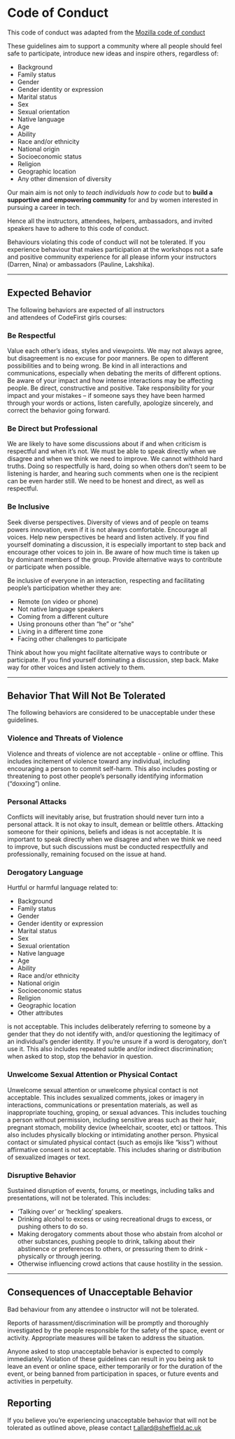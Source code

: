 # Code of Conduct

This code of conduct was adapted from the [Mozilla code of conduct](https://www.mozilla.org/en-US/about/governance/policies/participation/)

These guidelines aim to support a community where all people should feel safe to participate, introduce new ideas and inspire others, regardless of:

* Background
* Family status
* Gender
* Gender identity or expression
* Marital status
* Sex
* Sexual orientation
* Native language
* Age
* Ability
* Race and/or ethnicity
* National origin
* Socioeconomic status
* Religion
* Geographic location
* Any other dimension of diversity

Our main aim is not only to _teach individuals how to code_ but to **build a supportive and empowering community** for and by women interested in pursuing a career in tech.

Hence all the instructors, attendees, helpers, ambassadors, and invited speakers have to adhere to this code of conduct.

Behaviours violating this code of conduct will not be tolerated. If you experience behaviour that makes participation at the workshops not a safe and positive community experience for all please inform your instructors (Darren, Nina) or ambassadors (Pauline, Lakshika).

---

## Expected Behavior

The following behaviors are expected of all instructors  
and attendees of CodeFirst girls courses:

### Be Respectful

Value each other’s ideas, styles and viewpoints. We may not always agree, but disagreement is no excuse for poor manners. Be open to different possibilities and to being wrong. Be kind in all interactions and communications, especially when debating the merits of different options. Be aware of your impact and how intense interactions may be affecting people. Be direct, constructive and positive. Take responsibility for your impact and your mistakes – if someone says they have been harmed through your words or actions, listen carefully, apologize sincerely, and correct the behavior going forward.

### Be Direct but Professional

We are likely to have some discussions about if and when criticism is respectful and when it’s not. We must be able to speak directly when we disagree and when we think we need to improve. We cannot withhold hard truths. Doing so respectfully is hard, doing so when others don’t seem to be listening is harder, and hearing such comments when one is the recipient can be even harder still. We need to be honest and direct, as well as respectful.

### Be Inclusive

Seek diverse perspectives. Diversity of views and of people on teams powers innovation, even if it is not always comfortable. Encourage all voices. Help new perspectives be heard and listen actively. If you find yourself dominating a discussion, it is especially important to step back and encourage other voices to join in. Be aware of how much time is taken up by dominant members of the group. Provide alternative ways to contribute or participate when possible.

Be inclusive of everyone in an interaction, respecting and facilitating people’s participation whether they are:

* Remote \(on video or phone\)
* Not native language speakers
* Coming from a different culture
* Using pronouns other than “he” or “she”
* Living in a different time zone
* Facing other challenges to participate

Think about how you might facilitate alternative ways to contribute or participate. If you find yourself dominating a discussion, step back. Make way for other voices and listen actively to them.

---

## Behavior That Will Not Be Tolerated

The following behaviors are considered to be unacceptable under these guidelines.

### Violence and Threats of Violence

Violence and threats of violence are not acceptable - online or offline. This includes incitement of violence toward any individual, including encouraging a person to commit self-harm. This also includes posting or threatening to post other people’s personally identifying information \(“doxxing”\) online.

### Personal Attacks

Conflicts will inevitably arise, but frustration should never turn into a personal attack. It is not okay to insult, demean or belittle others. Attacking someone for their opinions, beliefs and ideas is not acceptable. It is important to speak directly when we disagree and when we think we need to improve, but such discussions must be conducted respectfully and professionally, remaining focused on the issue at hand.

### Derogatory Language

Hurtful or harmful language related to:

* Background
* Family status
* Gender
* Gender identity or expression
* Marital status
* Sex
* Sexual orientation
* Native language
* Age
* Ability
* Race and/or ethnicity
* National origin
* Socioeconomic status
* Religion
* Geographic location
* Other attributes

is not acceptable. This includes deliberately referring to someone by a gender that they do not identify with, and/or questioning the legitimacy of an individual’s gender identity. If you’re unsure if a word is derogatory, don’t use it. This also includes repeated subtle and/or indirect discrimination; when asked to stop, stop the behavior in question.

### Unwelcome Sexual Attention or Physical Contact

Unwelcome sexual attention or unwelcome physical contact is not acceptable. This includes sexualized comments, jokes or imagery in interactions, communications or presentation materials, as well as inappropriate touching, groping, or sexual advances. This includes touching a person without permission, including sensitive areas such as their hair, pregnant stomach, mobility device \(wheelchair, scooter, etc\) or tattoos. This also includes physically blocking or intimidating another person. Physical contact or simulated physical contact \(such as emojis like “kiss”\) without affirmative consent is not acceptable. This includes sharing or distribution of sexualized images or text.

### Disruptive Behavior

Sustained disruption of events, forums, or meetings, including talks and presentations, will not be tolerated. This includes:

* ‘Talking over’ or ‘heckling’ speakers.
* Drinking alcohol to excess or using recreational drugs to excess, or pushing others to do so.
* Making derogatory comments about those who abstain from alcohol or other substances, pushing people to drink, talking about their abstinence or preferences to others, or pressuring them to drink - physically or through jeering.
* Otherwise influencing crowd actions that cause hostility in the session.

---

## Consequences of Unacceptable Behavior

Bad behaviour from any attendee o instructor will not be tolerated.

Reports of harassment/discrimination will be promptly and thoroughly investigated by the people responsible for the safety of the space, event or activity. Appropriate measures will be taken to address the situation.

Anyone asked to stop unacceptable behavior is expected to comply immediately. Violation of these guidelines can result in you being ask to leave an event or online space, either temporarily or for the duration of the event, or being banned from participation in spaces, or future events and activities in perpetuity.


## Reporting
If you believe you’re experiencing unacceptable behavior that will not be tolerated as outlined above, please contact t.allard@sheffield.ac.uk
